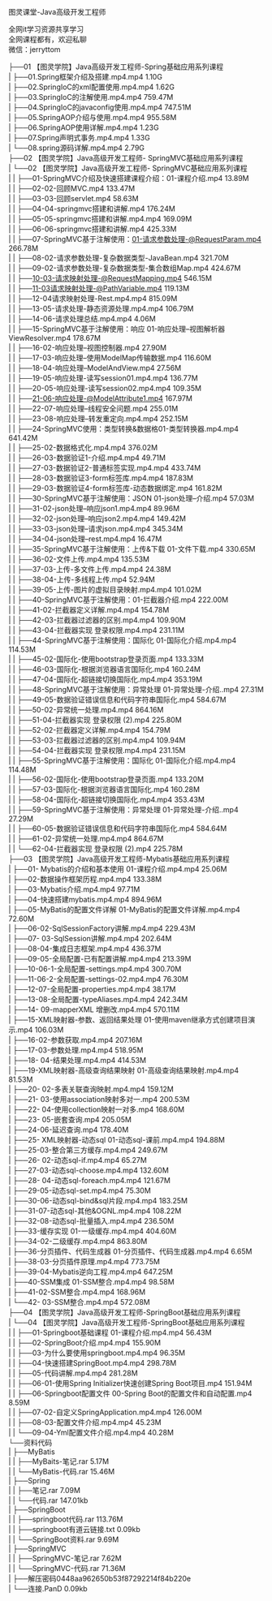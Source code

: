 图灵课堂-Java高级开发工程师

全网it学习资源共享学习<br>全网课程都有，欢迎私聊<br>微信：jerryttom<br>

├──01 【图灵学院】Java高级开发工程师-Spring基础应用系列课程<br> | ├──01.Spring框架介绍及搭建.mp4.mp4 1.10G<br> | ├──02.SpringIoC的xml配置使用.mp4.mp4 1.62G<br> | ├──03.SpringIoC的注解使用.mp4.mp4 759.47M<br> | ├──04.SpringIoC的javaconfig使用.mp4.mp4 747.51M<br> | ├──05.SpringAOP介绍与使用.mp4.mp4 955.58M<br> | ├──06.SpringAOP使用详解.mp4.mp4 1.23G<br> | ├──07.Spring声明式事务.mp4.mp4 1.33G<br> | └──08.spring源码详解.mp4.mp4 2.79G<br> ├──02 【图灵学院】Java高级开发工程师- SpringMVC基础应用系列课程<br> | └──02 【图灵学院】Java高级开发工程师- SpringMVC基础应用系列课程<br> | | ├──01-SpringMVC介绍及快速搭建课程介绍：01-课程介绍.mp4 13.89M<br> | | ├──02-02-回顾MVC.mp4 133.47M<br> | | ├──03-03-回顾servlet.mp4 58.63M<br> | | ├──04-04-springmvc搭建和讲解.mp4 176.24M<br> | | ├──05-05-springmvc搭建和讲解.mp4.mp4 169.09M<br> | | ├──06-06-springmvc搭建和讲解.mp4 425.33M<br> | | ├──07-SpringMVC基于注解使用：01-请求参数处理-@RequestParam.mp4 266.78M<br> | | ├──08-02-请求参数处理-复杂数据类型-JavaBean.mp4 321.70M<br> | | ├──09-02-请求参数处理-复杂数据类型-集合数组Map.mp4 424.67M<br> | | ├──10-03-请求映射处理-@RequestMapping.mp4 546.15M<br> | | ├──11-03请求映射处理-@PathVariable.mp4 119.13M<br> | | ├──12-04请求映射处理-Rest.mp4.mp4 815.09M<br> | | ├──13-05-请求处理-静态资源处理.mp4.mp4 106.79M<br> | | ├──14-06-请求处理总结.mp4.mp4 4.06M<br> | | ├──15-SpringMVC基于注解使用：响应 01-响应处理–视图解析器ViewResolver.mp4 178.67M<br> | | ├──16-02-响应处理–视图控制器.mp4 27.90M<br> | | ├──17-03-响应处理–使用ModelMap传输数据.mp4 116.60M<br> | | ├──18-04-响应处理–ModelAndView.mp4 27.56M<br> | | ├──19-05-响应处理-读写session01.mp4.mp4 136.77M<br> | | ├──20-05-响应处理-读写session02.mp4.mp4 109.35M<br> | | ├──21-06-响应处理-@ModelAttribute1.mp4 167.97M<br> | | ├──22-07-响应处理–线程安全问题.mp4 255.01M<br> | | ├──23-08-响应处理–转发重定向.mp4.mp4 252.15M<br> | | ├──24-SpringMVC使用：类型转换&amp;数据格01-类型转换器.mp4.mp4 641.42M<br> | | ├──25-02-数据格式化.mp4.mp4 376.02M<br> | | ├──26-03-数据验证1-介绍.mp4.mp4 49.71M<br> | | ├──27-03-数据验证2-普通标签实现.mp4.mp4 433.74M<br> | | ├──28-03-数据验证3-form标签库.mp4.mp4 187.83M<br> | | ├──29-03-数据验证4-form标签库-动态数据绑定.mp4 161.82M<br> | | ├──30-SpringMVC基于注解使用：JSON 01-json处理–介绍.mp4 57.03M<br> | | ├──31-02-json处理–响应json1.mp4.mp4 89.96M<br> | | ├──32-02-json处理–响应json2.mp4.mp4 149.42M<br> | | ├──33-03-json处理–请求json.mp4.mp4 345.34M<br> | | ├──34-04-json处理–rest.mp4.mp4 16.47M<br> | | ├──35-SpringMVC基于注解使用：上传&amp;下载 01-文件下载.mp4 330.65M<br> | | ├──36-02-文件上传.mp4.mp4 135.53M<br> | | ├──37-03-上传-多文件上传.mp4.mp4 24.38M<br> | | ├──38-04-上传-多线程上传.mp4 52.94M<br> | | ├──39-05-上传-图片的虚拟目录映射.mp4.mp4 101.02M<br> | | ├──40-SpringMVC基于注解使用：01-拦截器介绍.mp4 222.00M<br> | | ├──41-02-拦截器定义详解.mp4.mp4 154.78M<br> | | ├──42-03-拦截器过滤器的区别.mp4.mp4 109.90M<br> | | ├──43-04-拦截器实现 登录权限.mp4.mp4 231.11M<br> | | ├──44-SpringMVC基于注解使用：国际化 01-国际化介绍.mp4.mp4 114.53M<br> | | ├──45-02-国际化-使用bootstrap登录页面.mp4 133.33M<br> | | ├──46-03-国际化-根据浏览器语言国际化.mp4 160.24M<br> | | ├──47-04-国际化-超链接切换国际化.mp4.mp4 353.19M<br> | | ├──48-SpringMVC基于注解使用：异常处理 01-异常处理-介绍..mp4 27.31M<br> | | ├──49-05-数据验证错误信息和代码字符串国际化.mp4 584.67M<br> | | ├──50-02-异常统一处理.mp4.mp4 864.16M<br> | | ├──51-04-拦截器实现 登录权限 (2).mp4 225.80M<br> | | ├──52-02-拦截器定义详解.mp4.mp4 154.79M<br> | | ├──53-03-拦截器过滤器的区别.mp4.mp4 109.94M<br> | | ├──54-04-拦截器实现 登录权限.mp4.mp4 231.15M<br> | | ├──55-SpringMVC基于注解使用：国际化 01-国际化介绍.mp4.mp4 114.48M<br> | | ├──56-02-国际化-使用bootstrap登录页面.mp4 133.20M<br> | | ├──57-03-国际化-根据浏览器语言国际化.mp4 160.28M<br> | | ├──58-04-国际化-超链接切换国际化.mp4.mp4 353.43M<br> | | ├──59-SpringMVC基于注解使用：异常处理 01-异常处理-介绍..mp4 27.29M<br> | | ├──60-05-数据验证错误信息和代码字符串国际化.mp4 584.64M<br> | | ├──61-02-异常统一处理.mp4.mp4 864.67M<br> | | └──62-04-拦截器实现 登录权限 (2).mp4 225.78M<br> ├──03 【图灵学院】Java高级开发工程师-Mybatis基础应用系列课程<br> | ├──01- Mybatis的介绍和基本使用 01-课程介绍.mp4.mp4 25.06M<br> | ├──02-数据操作框架历程.mp4.mp4 133.38M<br> | ├──03-Mybatis介绍.mp4.mp4 97.71M<br> | ├──04-快速搭建mybatis.mp4.mp4 894.96M<br> | ├──05-MyBatis的配置文件详解 01-MyBatis的配置文件详解.mp4.mp4 72.60M<br> | ├──06-02-SqlSessionFactory讲解.mp4.mp4 229.43M<br> | ├──07- 03-SqlSession讲解.mp4.mp4 202.64M<br> | ├──08-04-集成日志框架.mp4.mp4 436.37M<br> | ├──09-05-全局配置-已有配置讲解.mp4.mp4 213.39M<br> | ├──10-06-1-全局配置-settings.mp4.mp4 300.70M<br> | ├──11-06-2-全局配置-settings-02.mp4.mp4 76.30M<br> | ├──12-07-全局配置-properties.mp4.mp4 38.17M<br> | ├──13-08-全局配置-typeAliases.mp4.mp4 242.34M<br> | ├──14- 09-mapperXML 增删改.mp4.mp4 570.11M<br> | ├──15-XML映射器-参数、返回结果处理 01-使用maven继承方式创建项目演示.mp4 106.03M<br> | ├──16-02-参数获取.mp4.mp4 207.16M<br> | ├──17-03-参数处理.mp4.mp4 518.95M<br> | ├──18- 04-结果处理.mp4.mp4 414.53M<br> | ├──19-XML映射器-高级查询结果映射 01-高级查询结果映射.mp4.mp4 81.53M<br> | ├──20- 02-多表关联查询映射.mp4.mp4 159.12M<br> | ├──21- 03-使用association映射多对一.mp4 200.53M<br> | ├──22- 04-使用collection映射一对多.mp4 168.60M<br> | ├──23- 05-嵌套查询.mp4 205.05M<br> | ├──24-06-延迟查询.mp4 178.40M<br> | ├──25- XML映射器-动态sql 01-动态sql-课前.mp4.mp4 194.88M<br> | ├──25-03-整合第三方缓存.mp4.mp4 249.67M<br> | ├──26- 02-动态sql-if.mp4.mp4 65.27M<br> | ├──27-03-动态sql-choose.mp4.mp4 132.60M<br> | ├──28- 04-动态sql-foreach.mp4.mp4 121.67M<br> | ├──29-05-动态sql-set.mp4.mp4 75.30M<br> | ├──30-06-动态sql-bind&amp;sql片段.mp4.mp4 183.25M<br> | ├──31-07-动态sql-其他&amp;OGNL.mp4.mp4 108.22M<br> | ├──32-08-动态sql-批量插入.mp4.mp4 236.50M<br> | ├──33-缓存实现 01-一级缓存.mp4.mp4 404.60M<br> | ├──34-02-二级缓存.mp4.mp4 863.80M<br> | ├──36-分页插件、代码生成器 01-分页插件、代码生成器.mp4.mp4 6.65M<br> | ├──38-03-分页插件原理.mp4.mp4 773.75M<br> | ├──39-04-Mybatis逆向工程.mp4.mp4 647.25M<br> | ├──40-SSM集成 01-SSM整合.mp4.mp4 98.58M<br> | ├──41-02-SSM整合.mp4.mp4 168.96M<br> | └──42- 03-SSM整合.mp4.mp4 572.08M<br> ├──04 【图灵学院】Java高级开发工程师-SpringBoot基础应用系列课程<br> | └──04 【图灵学院】Java高级开发工程师-SpringBoot基础应用系列课程<br> | | ├──01-Springboot基础课程 01-课程介绍.mp4.mp4 56.43M<br> | | ├──02-SpringBoot介绍.mp4.mp4 155.90M<br> | | ├──03-为什么要使用springboot.mp4.mp4 96.35M<br> | | ├──04-快速搭建SpringBoot.mp4.mp4 298.78M<br> | | ├──05-代码讲解.mp4.mp4 281.28M<br> | | ├──06-01-使用Spring Initializer快速创建Spring Boot项目.mp4 151.94M<br> | | ├──06-Springboot配置文件 00-Spring Boot的配置文件和自动配置.mp4 8.59M<br> | | ├──07-02-自定义SpringApplication.mp4.mp4 126.00M<br> | | ├──08-03-配置文件介绍.mp4.mp4 45.23M<br> | | └──09-04-Yml配置文件介绍.mp4.mp4 40.28M<br> └──资料代码<br> | ├──MyBatis<br> | | ├──MyBaits-笔记.rar 5.17M<br> | | └──MyBatis-代码.rar 15.46M<br> | ├──Spring<br> | | ├──笔记.rar 7.09M<br> | | └──代码.rar 147.01kb<br> | ├──SpringBoot<br> | | ├──springboot代码.rar 113.76M<br> | | ├──springboot有道云链接.txt 0.09kb<br> | | └──SpringBoot资料.rar 9.69M<br> | ├──SpringMVC<br> | | ├──SpringMVC-笔记.rar 7.62M<br> | | └──SpringMVC-代码.rar 71.36M<br> | ├──解压密码0448aa962650b53f87292214f84b220e<br> | └──连接.PanD 0.09kb
